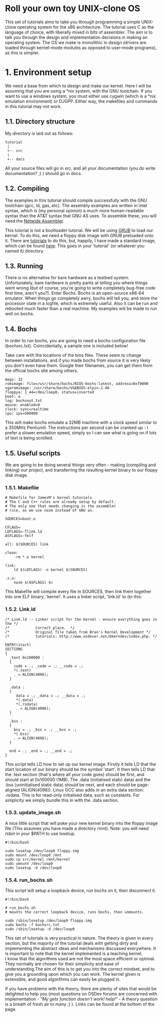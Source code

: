 # Roll your own toy UNIX-clone OS

This set of tutorials aims to take you through programming a simple UNIX-clone operating system for the x86 architecture. The tutorial uses C as the language of choice, with liberally mixed in bits of assembler. The aim is to talk you through the design and implementation decisions in making an operating system. The OS we make is monolithic in design (drivers are loaded through kernel-mode modules as opposed to user-mode programs), as this is simpler.

# 1. Environment setup

We need a base from which to design and make our kernel. Here I will be assuming that you are using a *nix system, with the GNU toolchain. If you want to use a windows system, you must either use cygwin (which is a *nix emulation environment) or DJGPP. Either way, the makefiles and commands in this tutorial may not work.

## 1.1. Directory structure

My directory is laid out as follows:

```
tutorial
 |
 +-- src
 |
 +-- docs
```
 
All your source files will go in src, and all your documentation (you do write documentation? ;) ) should go in docs.

## 1.2. Compiling

The examples in this tutorial should compile successfully with the GNU toolchain (gcc, ld, gas, etc). The assembly examples are written in intel syntax, which is (my personal opinion) a much more human-readable syntax than the AT&T syntax that GNU AS uses. To assemble these, you will need the [Netwide Assembler](http://web.archive.org/web/20140118193432/http://nasm.sourceforge.net/).

This tutorial is not a bootloader tutorial. We will be using [GRUB](http://web.archive.org/web/20140118193432/http://www.gnu.org/software/grub) to load our kernel. To do this, we need a floppy disk image with GRUB preloaded onto it. There are [tutorials](http://web.archive.org/web/20140118193432/http://www.jamesmolloy.co.uk/tutorial_html/tutorials) to do this, but, happily, I have made a standard image, which can be found [here](http://web.archive.org/web/20140118193432/http://www.jamesmolloy.co.uk/downloads/floppy.img). This goes in your 'tutorial' (or whatever you named it) directory.

## 1.3. Running

There is no alternative for bare hardware as a testbed system. Unfortunately, bare hardware is pretty pants at telling you where things went wrong (but of course, you're going to write completely bug-free code first time, aren't you?). Enter Bochs. Bochs is an open-source x86-64 emulator. When things go completely awry, bochs will tell you, and store the processor state in a logfile, which is extremely useful. Also it can be run and rebooted much faster than a real machine. My examples will be made to run well on bochs.

## 1.4. Bochs

In order to run bochs, you are going to need a bochs configuration file (bochsrc.txt). Coincidentally, a sample one is included below!

Take care with the locations of the bios files. These seem to change between installations, and if you made bochs from source it is very likely you don't even have them. Google their filenames, you can get them from the official bochs site among others.

```
megs: 32
romimage: file=/usr/share/bochs/BIOS-bochs-latest, address=0xf0000
vgaromimage: /usr/share/bochs/VGABIOS-elpin-2.40
floppya: 1_44=/dev/loop0, status=inserted
boot: a
log: bochsout.txt
mouse: enabled=0
clock: sync=realtime
cpu: ips=500000
```

This will make bochs emulate a 32MB machine with a clock speed similar to a 350MHz PentiumII. The instructions per second can be cranked up - I prefer a slower emulation speed, simply so I can see what is going on if lots of text is being scrolled.

## 1.5. Useful scripts

We are going to be doing several things very often - making (compiling and linking) our project, and transferring the resulting kernel binary to our floppy disk image.

### 1.5.1. Makefile
```
# Makefile for JamesM's kernel tutorials.
# The C and C++ rules are already setup by default.
# The only one that needs changing is the assembler 
# rule, as we use nasm instead of GNU as.

SOURCES=boot.o

CFLAGS=
LDFLAGS=-Tlink.ld
ASFLAGS=-felf

all: $(SOURCES) link 

clean:
	-rm *.o kernel

link:
	ld $(LDFLAGS) -o kernel $(SOURCES)

.s.o:
	nasm $(ASFLAGS) $<
```
 
This Makefile will compile every file in SOURCES, then link them together into one ELF binary, 'kernel'. It uses a linker script, 'link.ld' to do this:

### 1.5.2. Link.ld

```
/* Link.ld -- Linker script for the kernel - ensure everything goes in the */
/*            Correct place.  */
/*            Original file taken from Bran's Kernel Development */
/*            tutorials: http://www.osdever.net/bkerndev/index.php. */

ENTRY(start)
SECTIONS
{
  .text 0x100000 :
  {
    code = .; _code = .; __code = .;
    *(.text)
    . = ALIGN(4096);
  }

  .data :
  {
     data = .; _data = .; __data = .;
     *(.data)
     *(.rodata)
     . = ALIGN(4096);
  }

  .bss :
  {
    bss = .; _bss = .; __bss = .;
    *(.bss)
    . = ALIGN(4096);
  }

  end = .; _end = .; __end = .;
}
```

This script tells LD how to set up our kernel image. Firstly it tells LD that the start location of our binary should be the symbol 'start'. It then tells LD that the .text section (that's where all your code goes) should be first, and should start at 0x100000 (1MB). The .data (initialised static data) and the .bss (uninitialised static data) should be next, and each should be page-aligned (ALIGN(4096)). Linux GCC also adds in an extra data section: .rodata. This is for read-only initialised data, such as constants. For simplicity we simply bundle this in with the .data section.

### 1.5.3. update_image.sh

A nice little script that will poke your new kernel binary into the floppy image file (This assumes you have made a directory /mnt). Note: you will need /sbin in your $PATH to use losetup.

```
#!/bin/bash

sudo losetup /dev/loop0 floppy.img
sudo mount /dev/loop0 /mnt
sudo cp src/kernel /mnt/kernel
sudo umount /dev/loop0
sudo losetup -d /dev/loop0
```

### 1.5.4. run_bochs.sh

This script will setup a loopback device, run bochs on it, then disconnect it.

```
#!/bin/bash

# run_bochs.sh
# mounts the correct loopback device, runs bochs, then unmounts.

sudo /sbin/losetup /dev/loop0 floppy.img
sudo bochs -f bochsrc.txt
sudo /sbin/losetup -d /dev/loop0
```
This set of tutorials is very practical in nature. The theory is given in every section, but the majority of the tutorial deals with getting dirty and implementing the abstract ideas and mechanisms discussed everywhere. It is important to note that the kernel implemented is a teaching kernel. I know that the algorithms used are not the most space efficient or optimal. They normally are chosen for their simplicity and ease of understanding.The aim of this is to get you into the correct mindset, and to give you a grounding upon which you can work. The kernel given is extensible, and good algorithms can easily be plugged in.

If you have problems with the theory, there are plenty of sites that would be delighted to help you (most questions on OSDev forums are concerned with implementation - *"My gets function doesn't work! help!"* - A theory question is a breath of fresh air to many ;) ). Links can be found at the bottom of the page.
